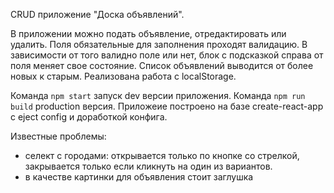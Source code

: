 CRUD приложение "Доска объявлений".

В приложении можно подать объявление, отредактировать или удалить. 
Поля обязательные для заполнения проходят валидацию. В зависимости от того валидно поле или нет, блок с подсказкой справа от поля меняет свое состояние.
Список объявлений выводится от более новых к старым.
Реализована работа с localStorage.

Команда `npm start` запуск dev версии приложения.
Команда `npm run build` production версия.
Приложеие построено на базе create-react-app с eject config и доработкой конфига.

Известные проблемы: 
- селект с городами: открывается только по кнопке со стрелкой, закрывается только если кликнуть на один из вариантов.
- в качестве картинки для объявления стоит заглушка

